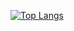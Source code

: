 [![Top Langs](https://github-readme-stats.vercel.app/api/top-langs/?username=Km-3005&count-private=true
)](https://github.com/anuraghazra/github-readme-stats)
